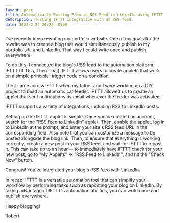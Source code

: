 ```yaml
---
layout: post
title: Automatically Posting From an RSS Feed to LinkedIn using IFTTT
description: Testing IFTTT integration with an RSS feed.
date: 2023-2-24 20:28 -0500
---
```

I've recently been rewriting my portfolio website. One of my goals for the rewrite was to create a blog that would simultaneously publish to my portfolio site and LinkedIn. That way I could write once and publish everywhere.

To do this, I connected the blog's RSS feed to the automation platform IFTTT (If This, Then That). IFTTT allows users to create applets that work on a simple principle: trigger code on a condition. 

I first came across IFTTT when my father and I were working on a DIY project to build an automatic cat feeder. IFTTT allowed us to create an applet that sent notifications by email whenever the feeder was activated. 

IFTTT supports a variety of integrations, including RSS to LinkedIn posts.

Setting up the IFTTT applet is simple. Once you've created an account, search for the "RSS feed to LinkedIn" applet. Then, enable the applet, log in to LinkedIn at the prompt, and enter your site's RSS feed URL in the corresponding field. Also note that you can customize a message to be posted alongside the blog link. Then, to ensure that everything is working correctly, create a new post in your RSS feed, and wait for IFTTT to repost it. This can take up to an hour -- to immediately have IFTTT check for your new post, go to "My Applets" -> "RSS Feed to LinkedIn", and hit the "Check Now" button.

Congrats! You've integrated your blog's RSS feed with LinkedIn.

In recap: IFTTT is a versatile automation tool that can simplify your workflow by performing tasks such as reposting your blog on LinkedIn. By taking advantage of IFTTT's automation abilities, you can write once and publish everywhere.

Happy blogging!

Robert
